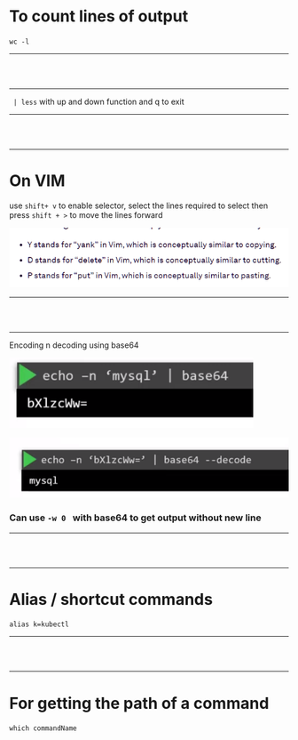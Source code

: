 

# To count lines of output
`wc -l`


---

<br/>
<br/>

---

` | less`  with up and down function and q to exit



---

<br/>
<br/>

---


# On VIM
use `shift+ v`  to enable selector, select the lines  required to select
then press `shift + >`  to move the lines forward

![](Images/Pasted%20image%2020230226231336.png)


---

<br/>
<br/>

---


Encoding n decoding using base64

![](Images/Pasted%20image%2020230212211249.png)

![](Images/Pasted%20image%2020230212211412.png)


### Can use `-w 0 ` with base64 to get output without new line


---

<br/>
<br/>

---




# Alias / shortcut commands

`alias k=kubectl`



---

<br/>
<br/>

---

# For getting the path of a command

`which commandName`